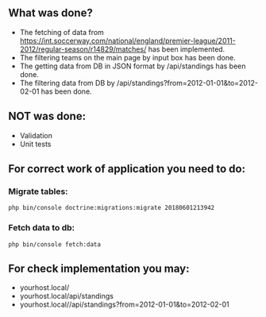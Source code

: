## What was done?
* The fetching of data from https://int.soccerway.com/national/england/premier-league/2011-2012/regular-season/r14829/matches/ has been implemented.
* The filtering teams on the main page by input box has been done.
* The getting data from DB in JSON format by /api/standings has been done.
* The filtering data from DB by /api/standings?from=2012-01-01&to=2012-02-01 has been done.

## NOT was done:
* Validation
* Unit tests

## For correct work of application you need to do:

### Migrate tables:
```
php bin/console doctrine:migrations:migrate 20180601213942
```
### Fetch data to db: 
```
php bin/console fetch:data
```

## For check implementation you may:

* yourhost.local/
* yourhost.local/api/standings
* yourhost.local//api/standings?from=2012-01-01&to=2012-02-01
